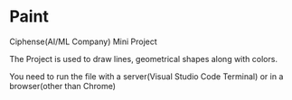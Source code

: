 # Paint
Ciphense(AI/ML Company) Mini Project

The Project is used to draw lines, geometrical shapes along with colors.

You need to run the file with a server(Visual Studio Code Terminal) or in a browser(other than Chrome) 
